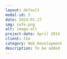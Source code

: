 ```yaml
---
layout: default
modal-id: 5
date: 2024-01-27
img: safe.png
alt: image-alt
project-date: April 2014
client: tba
category: Web Development
description: To be added
---
```

